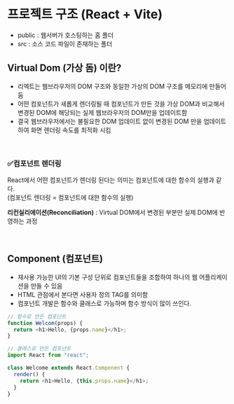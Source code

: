 # 프로젝트 구조 (React + Vite)

- public : 웹서버가 호스팅하는 홈 폴더
- src : 소스 코드 파일이 존재하는 폴더

## Virtual Dom (가상 돔) 이란?

- 리엑트는 웹브라우저의 DOM 구조와 동일한 가상의 DOM 구조를 메모리에 만들어 둠
- 어떤 컴포넌트가 새롭게 렌더링될 때 컴포넌트가 만든 것을 가상 DOM과 비교해서 변경된 DOM에 해당되는 실제 웹브라우저의 DOM만을 업데이트함
- 결국 웹브라우저에서는 불필요한 DOM 업데이트 없이 변경된 DOM 만을 업데이트하여 화면 렌더링 속도를 최적화 시킴

<br>

### ✅컴포넌트 렌더링

React에서 어떤 컴포넌트가 렌더링 된다는 의미는 컴포넌트에 대한 함수의 실행과 같다.<br>(컴포넌트 렌더링 = 컴포넌트에 대한 함수의 실행)

<b>리컨실리에이션(Reconciliation)</b> : Virtual DOM에서 변경된 부분만 실제 DOM에 반영하는 과정

<br>

## Component (컴포넌트)

- 재사용 가능한 UI의 기본 구성 단위로 컴포넌트들을 조합하여 하나의 웹 어플리케이션을 만들 수 있음
- HTML 관점에서 본다면 사용자 정의 TAG를 의미함
- 컴포넌트 개발은 함수와 클래스로 가능하며 함수 방식이 많이 쓰인다.

```javascript
// 함수로 만든 컴포넌트
function Welcom(props) {
  return <h1>Hello, {props.name}</h1>;
}

// 클래스로 만든 컴포넌트
import React from "react";

class Welcome extends React.Component {
  render() {
    return <h1>Hello, {this.props.name}</h1>;
  }
}
```
